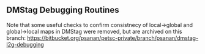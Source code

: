 

## DMStag Debugging Routines
Note that some useful checks to confirm consistnecy of local->global and global->local maps in DMStag were removed,
but are archived on this branch:
https://bitbucket.org/psanan/petsc-private/branch/psanan/dmstag-l2g-debugging

